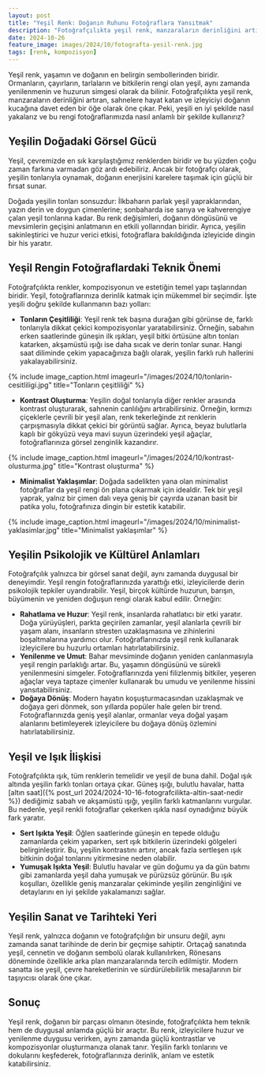 ```yaml
---
layout: post
title: "Yeşil Renk: Doğanın Ruhunu Fotoğraflara Yansıtmak"
description: "Fotoğrafçılıkta yeşil renk, manzaraların derinliğini artıran, sahnelere hayat katan bir öğe olarak öne çıkar."
date: 2024-10-26
feature_image: images/2024/10/fotografta-yesil-renk.jpg
tags: [renk, kompozisyon]
---
```


Yeşil renk, yaşamın ve doğanın en belirgin sembollerinden biridir. Ormanların, çayırların, tarlaların ve bitkilerin rengi olan yeşil, aynı zamanda yenilenmenin ve huzurun simgesi olarak da bilinir. Fotoğrafçılıkta yeşil renk, manzaraların derinliğini artıran, sahnelere hayat katan ve izleyiciyi doğanın kucağına davet eden bir öğe olarak öne çıkar. Peki, yeşili en iyi şekilde nasıl yakalarız ve bu rengi fotoğraflarımızda nasıl anlamlı bir şekilde kullanırız?

<!--more-->

## Yeşilin Doğadaki Görsel Gücü

Yeşil, çevremizde en sık karşılaştığımız renklerden biridir ve bu yüzden çoğu zaman farkına varmadan göz ardı edebiliriz. Ancak bir fotoğrafçı olarak, yeşilin tonlarıyla oynamak, doğanın enerjisini karelere taşımak için güçlü bir fırsat sunar.

Doğada yeşilin tonları sonsuzdur: İlkbaharın parlak yeşil yapraklarından, yazın derin ve doygun çimenlerine; sonbaharda ise sarıya ve kahverengiye çalan yeşil tonlarına kadar. Bu renk değişimleri, doğanın döngüsünü ve mevsimlerin geçişini anlatmanın en etkili yollarından biridir. Ayrıca, yeşilin sakinleştirici ve huzur verici etkisi, fotoğraflara bakıldığında izleyicide dingin bir his yaratır.

## Yeşil Rengin Fotoğraflardaki Teknik Önemi

Fotoğrafçılıkta renkler, kompozisyonun ve estetiğin temel yapı taşlarından biridir. Yeşil, fotoğraflarınıza derinlik katmak için mükemmel bir seçimdir. İşte yeşili doğru şekilde kullanmanın bazı yolları:

- **Tonların Çeşitliliği**: Yeşil renk tek başına durağan gibi görünse de, farklı tonlarıyla dikkat çekici kompozisyonlar yaratabilirsiniz. Örneğin, sabahın erken saatlerinde güneşin ilk ışıkları, yeşil bitki örtüsüne altın tonları katarken, akşamüstü ışığı ise daha sıcak ve derin tonlar sunar. Hangi saat diliminde çekim yapacağınıza bağlı olarak, yeşilin farklı ruh hallerini yakalayabilirsiniz.

{% include image_caption.html imageurl="/images/2024/10/tonlarin-cesitliligi.jpg" title="Tonların çeşitliliği" %}

- **Kontrast Oluşturma**: Yeşilin doğal tonlarıyla diğer renkler arasında kontrast oluşturarak, sahnenin canlılığını artırabilirsiniz. Örneğin, kırmızı çiçeklerle çevrili bir yeşil alan, renk tekerleğinde zıt renklerin çarpışmasıyla dikkat çekici bir görüntü sağlar. Ayrıca, beyaz bulutlarla kaplı bir gökyüzü veya mavi suyun üzerindeki yeşil ağaçlar, fotoğraflarınıza görsel zenginlik kazandırır.

{% include image_caption.html imageurl="/images/2024/10/kontrast-olusturma.jpg" title="Kontrast oluşturma" %}

- **Minimalist Yaklaşımlar**: Doğada sadelikten yana olan minimalist fotoğraflar da yeşil rengi ön plana çıkarmak için idealdir. Tek bir yeşil yaprak, yalnız bir çimen dalı veya geniş bir çayırda uzanan basit bir patika yolu, fotoğrafınıza dingin bir estetik katabilir.

{% include image_caption.html imageurl="/images/2024/10/minimalist-yaklasimlar.jpg" title="Minimalist yaklaşımlar" %}

## Yeşilin Psikolojik ve Kültürel Anlamları

Fotoğrafçılık yalnızca bir görsel sanat değil, aynı zamanda duygusal bir deneyimdir. Yeşil rengin fotoğraflarınızda yarattığı etki, izleyicilerde derin psikolojik tepkiler uyandırabilir. Yeşil, birçok kültürde huzurun, barışın, büyümenin ve yeniden doğuşun rengi olarak kabul edilir. Örneğin:

- **Rahatlama ve Huzur**: Yeşil renk, insanlarda rahatlatıcı bir etki yaratır. Doğa yürüyüşleri, parkta geçirilen zamanlar, yeşil alanlarla çevrili bir yaşam alanı, insanların stresten uzaklaşmasına ve zihinlerini boşaltmalarına yardımcı olur. Fotoğraflarınızda yeşil renk kullanarak izleyicilere bu huzurlu ortamları hatırlatabilirsiniz.
- **Yenilenme ve Umut**: Bahar mevsiminde doğanın yeniden canlanmasıyla yeşil rengin parlaklığı artar. Bu, yaşamın döngüsünü ve sürekli yenilenmesini simgeler. Fotoğraflarınızda yeni filizlenmiş bitkiler, yeşeren ağaçlar veya taptaze çimenler kullanarak bu umudu ve yenilenme hissini yansıtabilirsiniz.
- **Doğaya Dönüş**: Modern hayatın koşuşturmacasından uzaklaşmak ve doğaya geri dönmek, son yıllarda popüler hale gelen bir trend. Fotoğraflarınızda geniş yeşil alanlar, ormanlar veya doğal yaşam alanlarını betimleyerek izleyicilere bu doğaya dönüş özlemini hatırlatabilirsiniz.

## Yeşil ve Işık İlişkisi

Fotoğrafçılıkta ışık, tüm renklerin temelidir ve yeşil de buna dahil. Doğal ışık altında yeşilin farklı tonları ortaya çıkar. Güneş ışığı, bulutlu havalar, hatta [altın saat]({% post_url 2024/2024-10-16-fotografcilikta-altin-saat-nedir %}) dediğimiz sabah ve akşamüstü ışığı, yeşilin farklı katmanlarını vurgular. Bu nedenle, yeşil renkli fotoğraflar çekerken ışıkla nasıl oynadığınız büyük fark yaratır.

- **Sert Işıkta Yeşil**: Öğlen saatlerinde güneşin en tepede olduğu zamanlarda çekim yaparken, sert ışık bitkilerin üzerindeki gölgeleri belirginleştirir. Bu, yeşilin kontrastını artırır, ancak fazla sertleşen ışık bitkinin doğal tonlarını yitirmesine neden olabilir.
- **Yumuşak Işıkta Yeşil**: Bulutlu havalar ve gün doğumu ya da gün batımı gibi zamanlarda yeşil daha yumuşak ve pürüzsüz görünür. Bu ışık koşulları, özellikle geniş manzaralar çekiminde yeşilin zenginliğini ve detaylarını en iyi şekilde yakalamanızı sağlar.

## Yeşilin Sanat ve Tarihteki Yeri

Yeşil renk, yalnızca doğanın ve fotoğrafçılığın bir unsuru değil, aynı zamanda sanat tarihinde de derin bir geçmişe sahiptir. Ortaçağ sanatında yeşil, cennetin ve doğanın sembolü olarak kullanılırken, Rönesans döneminde özellikle arka plan manzaralarında tercih edilmiştir. Modern sanatta ise yeşil, çevre hareketlerinin ve sürdürülebilirlik mesajlarının bir taşıyıcısı olarak öne çıkar.

## Sonuç

Yeşil renk, doğanın bir parçası olmanın ötesinde, fotoğrafçılıkta hem teknik hem de duygusal anlamda güçlü bir araçtır. Bu renk, izleyicilere huzur ve yenilenme duygusu verirken, aynı zamanda güçlü kontrastlar ve kompozisyonlar oluşturmanıza olanak tanır. Yeşilin farklı tonlarını ve dokularını keşfederek, fotoğraflarınıza derinlik, anlam ve estetik katabilirsiniz.
